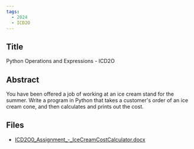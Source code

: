 ```yaml
---
tags:
  - 2024
  - ICD2O
---
```


## Title

Python Operations and Expressions - ICD2O

## Abstract

You have been offered a job of working at an ice cream stand for the summer. Write a program in Python that takes a customer's order of an ice cream cone, and then calculates and prints out the cost.

## Files

*   [ICD2O0\_Assignment\_-\_IceCreamCostCalculator.docx](resources/2024/Michael_Seto/ICD2O0_Assignment_-_IceCreamCostCalculator.docx)